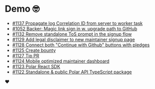 # Demo 🤓

<!-- POLAR type=issues id=jlaerbca org=polarsource repo=polar limit=10 sort=recently_updated -->

* [#1137 Propagate log Correlation ID from server to worker task](https://github.com/polarsource/polar/issues/1137)
* [#1052 Backer: Magic link sign in w. upgrade path to GitHub](https://github.com/polarsource/polar/issues/1052)
* [#1132 Remove standalone ToS prompt in the signup flow](https://github.com/polarsource/polar/issues/1132)
* [#1129 Add legal disclaimer to new maintainer signup page](https://github.com/polarsource/polar/issues/1129)
* [#1128 Connect both "Continue with Github" buttons with pledges](https://github.com/polarsource/polar/issues/1128)
* [#1125 Create bounty](https://github.com/polarsource/polar/issues/1125)
* [#1127 Tip PR](https://github.com/polarsource/polar/issues/1127)
* [#1124 Mobile optimized maintainer dashboard](https://github.com/polarsource/polar/issues/1124)
* [#1123 Polar React SDK](https://github.com/polarsource/polar/issues/1123)
* [#1122 Standalone & public Polar API TypeScript package](https://github.com/polarsource/polar/issues/1122)

<!-- POLAR-END id=jlaerbca -->

❤️